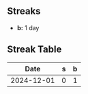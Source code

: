 ## Streaks

- **b:** 1 day

## Streak Table

| Date       | s   | b   |
| ---------- | --- | --- |
| 2024-12-01 | 0   | 1   |
